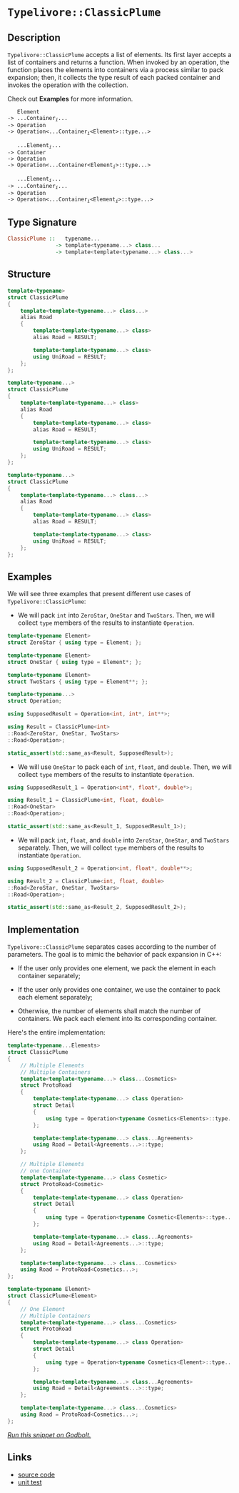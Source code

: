<!-- Copyright 2024 Feng Mofan
SPDX-License-Identifier: Apache-2.0 -->

# `Typelivore::ClassicPlume`

## Description

`Typelivore::ClassicPlume` accepts a list of elements.
Its first layer accepts a list of containers and returns a function.
When invoked by an operation, the function places the elements into containers via a process similar to pack expansion;
then, it collects the type result of each packed container and invokes the operation with the collection.

Check out **Examples** for more information.

<pre><code>   Element
-> ...Container<sub><i>i</i></sub>...
-> Operation
-> Operation&lt;...Container<sub><i>i</i></sub>&lt;Element&gt;::type...&gt;</code></pre>
<pre><code>   ...Element<sub><i>i</i></sub>...
-> Container
-> Operation
-> Operation&lt;...Container&lt;Element<sub><i>i</i></sub>&gt;::type...&gt;</code></pre>
<pre><code>   ...Element<sub><i>i</i></sub>...
-> ...Container<sub><i>i</i></sub>...
-> Operation
-> Operation<...Container<sub><i>i</i></sub>&lt;Element<sub><i>i</i></sub>&gt;::type...&gt;</code></pre>

## Type Signature

```Haskell
ClassicPlume ::   typename... 
               -> template<typename...> class...
               -> template<template<typename...> class...>
```

## Structure

```C++
template<typename>
struct ClassicPlume
{
    template<template<typename...> class...>
    alias Road
    {
        template<template<typename...> class>
        alias Road = RESULT;

        template<template<typename...> class>
        using UniRoad = RESULT;
    };
};
```

```C++
template<typename...>
struct ClassicPlume
{
    template<template<typename...> class>
    alias Road
    {
        template<template<typename...> class>
        alias Road = RESULT;

        template<template<typename...> class>
        using UniRoad = RESULT;
    };
};
```

```C++
template<typename...>
struct ClassicPlume
{
    template<template<typename...> class...>
    alias Road
    {
        template<template<typename...> class>
        alias Road = RESULT;

        template<template<typename...> class>
        using UniRoad = RESULT;
    };
};
```

## Examples

We will see three examples that present different use cases of `Typelivore::ClassicPlume`:

- We will pack `int` into `ZeroStar`, `OneStar` and `TwoStars`.
Then, we will collect `type` members of the results to instantiate `Operation`.

```C++
template<typename Element>
struct ZeroStar { using type = Element; };

template<typename Element>
struct OneStar { using type = Element*; };

template<typename Element>
struct TwoStars { using type = Element**; };

template<typename...>
struct Operation;

using SupposedResult = Operation<int, int*, int**>;

using Result = ClassicPlume<int>
::Road<ZeroStar, OneStar, TwoStars>
::Road<Operation>;

static_assert(std::same_as<Result, SupposedResult>);
```

- We will use `OneStar` to pack each of `int`, `float`, and `double`.
Then, we will collect `type` members of the results to instantiate `Operation`.

```C++
using SupposedResult_1 = Operation<int*, float*, double*>;

using Result_1 = ClassicPlume<int, float, double>
::Road<OneStar>
::Road<Operation>;

static_assert(std::same_as<Result_1, SupposedResult_1>);
```

- We will pack `int`, `float`, and `double` into `ZeroStar`, `OneStar`, and `TwoStars` separately.
Then, we will collect `type` members of the results to instantiate `Operation`.

```C++
using SupposedResult_2 = Operation<int, float*, double**>;

using Result_2 = ClassicPlume<int, float, double>
::Road<ZeroStar, OneStar, TwoStars>
::Road<Operation>;

static_assert(std::same_as<Result_2, SupposedResult_2>);
```

## Implementation

`Typelivore::ClassicPlume` separates cases according to the number of parameters.
The goal is to mimic the behavior of pack expansion in C++:

- If the user only provides one element, we pack the element in each container separately;

- If the user only provides one container, we use the container to pack each element separately;

- Otherwise, the number of elements shall match the number of containers.
We pack each element into its corresponding container.

Here's the entire implementation:

```C++
template<typename...Elements>
struct ClassicPlume
{
    // Multiple Elements
    // Multiple Containers
    template<template<typename...> class...Cosmetics>
    struct ProtoRoad 
    { 
        template<template<typename...> class Operation>
        struct Detail
        {
            using type = Operation<typename Cosmetics<Elements>::type...>;
        };

        template<template<typename...> class...Agreements>
        using Road = Detail<Agreements...>::type;
    };

    // Multiple Elements
    // one Container
    template<template<typename...> class Cosmetic>
    struct ProtoRoad<Cosmetic>
    { 
        template<template<typename...> class Operation>
        struct Detail
        {
            using type = Operation<typename Cosmetic<Elements>::type...>;
        };

        template<template<typename...> class...Agreements>
        using Road = Detail<Agreements...>::type;
    };

    template<template<typename...> class...Cosmetics>
    using Road = ProtoRoad<Cosmetics...>;
};

template<typename Element>
struct ClassicPlume<Element>
{
    // One Element
    // Multiple Containers
    template<template<typename...> class...Cosmetics>
    struct ProtoRoad 
    { 
        template<template<typename...> class Operation>
        struct Detail
        {
            using type = Operation<typename Cosmetics<Element>::type...>;
        };

        template<template<typename...> class...Agreements>
        using Road = Detail<Agreements...>::type;
    };

    template<template<typename...> class...Cosmetics>
    using Road = ProtoRoad<Cosmetics...>;
};
```

[*Run this snippet on Godbolt.*](https://godbolt.org/#z:OYLghAFBqd5QCxAYwPYBMCmBRdBLAF1QCcAaPECAMzwBtMA7AQwFtMQByARg9KtQYEAysib0QXACx8BBAKoBnTAAUAHpwAMvAFYTStJg1DIApACYAQuYukl9ZATwDKjdAGFUtAK4sGIAMwAbKSuADJ4DJgAcj4ARpjEIACcAOykAA6oCoRODB7evgHBmdmOAuGRMSzxiam2mPZlDEIETMQE%2BT5%2BQfWNuS1tBBXRcQnJaQqt7Z2FPZODw1U14wCUtqhexMjsHASYLOkGeyb%2BbgQAnumMrJgAdPfY9GyCCifYJhoAgpPEXg4A1G4DApsshlAVMB9PiYUlYvv8Ef8APRI/4AWS8tEch0w/0e%2B0YBFe8MRKPRmOx9EBsiYEQSxM%2BiP%2BewOR0hpxZhyYxw5l2ubHutze/2QwIUgo8CjYjmQr387xJCJ%2BfwI/2UxFQRAASqgmOh/lCmTCLAbFUzmfsuTyzpa2ScznzmAL7sLRUwQf8APJXYjc3JvQ3mpUEX4AgAimFadEDQeNMaDiK82SMzL5Bv8Ya9Pr9AntFyuTtxkuleFl9vxzyJbxAIHzdxd8pOcMZCZhYabUPjTM5do5tu57IdBZugtdYsFn2AxEwBJeAbNTKTEWA/x1evTmYjUdo9sn09nRNH8prdY7ZrbZ%2BhZrJGKxeBxeKehIZTLJAiLNLpxHjPYHef71p1oWR7YCKYrUlKkalvOLbBqGqrqpqqBrug9rFlBpiNuesKmrB5q/oBAGDkBI4NqBboet6CQ5gwMEJv8yrhpGtI7guiJxmxQZLimdYblm1FNHmjo3BBJaYW4FbPtWtZ8iBl70Re/jNl2iIEcRRFCcOzpCvKYHuuK9x7jOlZygqeGLsmK4oXxW4sbuU7Gc%2BIEnny8nsSk7ZKZ2Zpqf%2BrJ/ryWn1jp5Hjvc6EyqZ8bcVZur6icmaIdqcVoVkYkGSFl6KcpXy%2BYF/K4pJggwYxqpAvppbgj4g5FQQMEcXhZKepEj4HvGN4UveVIeIItKRMQL6qRpfb%2BYBwnaWO%2BkSmlGFRWapVqhqyXrvGxq4fReU2qNxHjcFk2UdmglYeZiILbZ0acQasIqVxlmplcfFUb6R1DgVomzeWT7FceMlXHJXmXdl3knQim1g7tIF6SCE4OQec0g/8MWrnFNnMdGpxGXDzm/eyzZGh5WU%2BcNW1WjtQWQxRGURaW8MWcuyMrRmi1IShqWQZF/3KQTANXrzSIAFSC0LwtIlCAuCwAKtgQgS0LotfOLwsi8D5j%2BBEopeFg6ZuGgDDbOkVbHVC4NBa1lYlSGKr/AAWgkqADMQV0mkjvEJWbhJNldnk5Z8JtvbVFvwV6kQO07iN3a7TO1fzntA18xvEyRbDu99ZkLRLADu9tTAoYcu2mbvRzHSle4TvuJxDZFQgtT00WXZIS5gkz/BowNI0IXjpCUmDoFqTcUo9h3%2BqcEQEKQ/yj/z4%2BT8X7w81CSN9woA9u%2BVIKVRC9qjzBNas6ctsag74/NZgR//Jn2dtPDu8pactdHXPPvzDKAD6%2BkJAQECTOgNYKDcb9yjcEvCk48O5dyyD3YBWI3grHrqiRuzcuBtzumA7uvd%2B5YhflwQeAlh5uEnuPKgtBdQECnv8dAGxYj0FnmXReGCCBYL4mvUEVU2Bb0EIQ4h3Jx4UK8FQ9kZkb56ntCfB2O8QB7zcPfYej9gbP1LAApQ7Qv4EB/iAP%2BbAAH2igQwrgoDO5oJ0VgmBcDz5N1VGYZB9NUEQPQcvTBZgcHPTwaPThJCyG8P4YLAM88vh0PsQwxxq8xQb2quwse/wiEkJ4ZQ%2Bg4jJEH0vmQYOp8pjjwvg7a%2BEjb5SKHrmRsvjvitFfu/ZR39f7/3dNo%2BhL8zD6PAUoOxFJakmKUhwNYtBOAAFZeB%2BA4FoUgqBOBuGsNYBiGwti4lVjwUgBBNDtLWAAaxAF0yQtwNCSC4CkfwGgukaDMIEQIZgAAcxz9CcEkLwFgEgNAaFIH0gZQyOC8AUCAO5cz%2BntNIHAWAMBEAgA2AQdIXgx4UAgGgA4dAEhRBuJwVQxzAgAFpAiSH%2BMAZAyB/hSFuGYXgPdCAkDwD/PR/BBAiDEOwKQMhBCKBUOoT5pBdB6Izr6dInAeAdO6b0%2BZgzOCehBcC1UqAqD/HhUilFaKMVYrWY4iAHhIX0EdtMlYvAPlaDWBAJAEL0hQrIGC7VuqQDACkHUmgWJ6SUFiDy2IEQ2jnHZbwG1zBiDnE9LEbQmAHAOtIBCyszVaD2oZVgWIXhgBuDELQV53BeBYBYIYYA4gg14GnA4PAAA3JuPLMCqE9SCnYMzR4NB5bQPAsRfQuo8FgHlIY8DXOjaQDNxBYgQIjHGowJajDzLWEQpgwAFAADU8CYAzlRPpMzSXCFEOIKlE7aVqB5Uy/Q8aUCjMsPoUtrzIBrFQAbXIUbEXfwSqYSw1gzCPMbcQIlmat29E9U0FwDB3CeC6HoMIdIlhjD0SUHIAgZh%2BC/VkH9DBFijESHouwd7%2BhTA6M%2Bwo4GGiQYEA7IY77QN6HmNMWD/7bDQZA9UT9awFATO2BITlHAen3J5U80VCLkWovRZi7FsrcAEqVWYfwXAVWzK7WsBAmA9RjAgEskAkh/C3CSP4FIkgNlmEkIEW5XTAhJHORwS5pBrkcduIELggRjlJGOTp1ZXAukSeCA83gTyXlvO458jVfzNUAoFSC8glADWKphWwTgbQWBppSIipgekUxcCSLcLg6y8X4CIJe4l1LJ0UokNIWdSh50Mt0HUllTA2XRrIxR8zvKOD8qBSC/4wr/jed8/5wLK5guhfWf8OVqAFUJANOxswXG1VfIc25hILnwWNZ1YqkA5W/NuiMMFrgdyzV7AGpa61tqXXeqdXat1HqvX1t9YSf1gaBnBtDeG2gkbvWxvjYmnbybIMZqjQM7Nua9jesLZ0hlJay12srTsAZNa60zMbc2pQraTvLi7XwAwfbB3DtHd6id5Lp2JdkHO%2BlAy0tLs7ceqwa7nubqE4M3dAh92HozKj0956EjRevVjiDqbnAQFcH%2B19j68PLAA6UXItOmdAYZ5%2B29lPmjQdZ1zpoyGOdgZw4MPnGGUOVDQ5x9YmwSPS8e7lqjnAyvEB835gLo3qshbCxoerLGostY4%2B1njpA%2BMCcSFjx7amNMhY2SkEzKRtmSFkyivReXLO2Gsx1uz8AHOAsFb17rxAPM7G8xKlgCg02YrTTVtkkwIusaJXoKHU7KWw5pclhHOgAikAy1ljlKnFcMqeYVwVJWRVh9RRHqP/wY8hbj6qBrTW2P%2BH8Mb2z3ytX9d1YH7vg2o9dxfnXl%2BDe36q5RXwOg03XkQCtQypbC360L9de6u93qNuCC2zy3bYaI1Rpmcd9t72Y3ndTZdrNObkB5vu4IItT3S3lvOG96tl6vu8B%2By2/YAPO0d57aDodI6BYkOsg0OaesW8OC6OeBgKOq6NgGO8A26OODAUaSI5ShOlgZ6FmF6V6mOhGCG3OD6T6BQ2Gb6ku%2BGwu36TQfOlBuQQu6G%2BBAuvOWG9BfQSGuGqG5B6GTBxBXBCwHBjOhGxGlKOW3Kxeyule/w1e0eseA4zcEA%2BuJAhunGqqJuZuWAFuZG1uIAZgIWreXSeymytyreKQumlGYhzynu7yJuyykgXS4mXSxyBySQkgqQxhXA/gKm/gohjynAKhtmZGuKZhPhFh3uawja2QzgkgQAA%3D)

## Links

- [source code](../../../../conceptrodon/typelivore/classic_plume.hpp)
- [unit test](../../../../tests/unit/metafunctions/typelivore/classic_plume.test.hpp)
